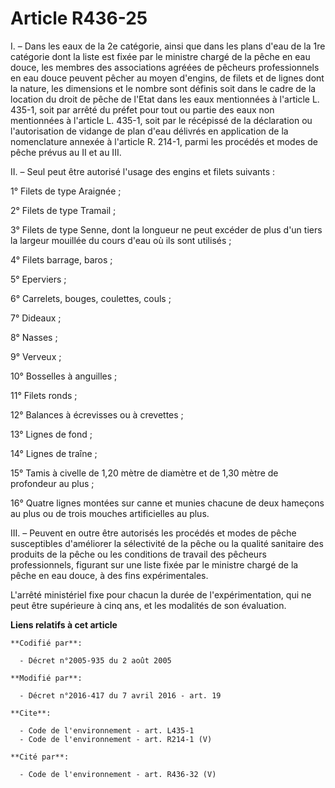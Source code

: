 # Article R436-25

I. – Dans les eaux de la 2e catégorie, ainsi que dans les plans d'eau de la 1re catégorie dont la liste est fixée par le
ministre chargé de la pêche en eau douce, les membres des associations agréées de pêcheurs professionnels en eau douce
peuvent pêcher au moyen d'engins, de filets et de lignes dont la nature, les dimensions et le nombre sont définis soit dans
le cadre de la location du droit de pêche de l'Etat dans les eaux mentionnées à l'article L. 435-1, soit par arrêté du préfet
pour tout ou partie des eaux non mentionnées à l'article L. 435-1, soit par le récépissé de la déclaration ou l'autorisation
de vidange de plan d'eau délivrés en application de la nomenclature annexée à l'article R. 214-1, parmi les procédés et modes
de pêche prévus au II et au III.

II. – Seul peut être autorisé l'usage des engins et filets suivants :

1° Filets de type Araignée ;

2° Filets de type Tramail ;

3° Filets de type Senne, dont la longueur ne peut excéder de plus d'un tiers la largeur mouillée du cours d'eau où ils sont
utilisés ;

4° Filets barrage, baros ;

5° Eperviers ;

6° Carrelets, bouges, coulettes, couls ;

7° Dideaux ;

8° Nasses ;

9° Verveux ;

10° Bosselles à anguilles ;

11° Filets ronds ;

12° Balances à écrevisses ou à crevettes ;

13° Lignes de fond ;

14° Lignes de traîne ;

15° Tamis à civelle de 1,20 mètre de diamètre et de 1,30 mètre de profondeur au plus ;

16° Quatre lignes montées sur canne et munies chacune de deux hameçons au plus ou de trois mouches artificielles au plus.

III. – Peuvent en outre être autorisés les procédés et modes de pêche susceptibles d'améliorer la sélectivité de la pêche ou
la qualité sanitaire des produits de la pêche ou les conditions de travail des pêcheurs professionnels, figurant sur une
liste fixée par le ministre chargé de la pêche en eau douce, à des fins expérimentales.

L'arrêté ministériel fixe pour chacun la durée de l'expérimentation, qui ne peut être supérieure à cinq ans, et les modalités
de son évaluation.

**Liens relatifs à cet article**

	**Codifié par**:

	  - Décret n°2005-935 du 2 août 2005

	**Modifié par**:

	  - Décret n°2016-417 du 7 avril 2016 - art. 19

	**Cite**:

	  - Code de l'environnement - art. L435-1
	  - Code de l'environnement - art. R214-1 (V)

	**Cité par**:

	  - Code de l'environnement - art. R436-32 (V)
